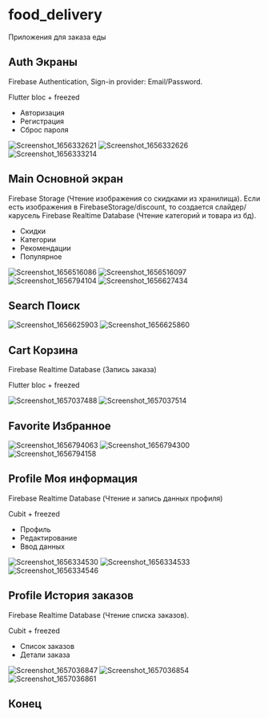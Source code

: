 # food_delivery

Приложения для заказа еды

## Auth Экраны

Firebase Authentication, Sign-in provider: Email/Password.

Flutter bloc + freezed

- Авторизация
- Регистрация
- Сброс пароля

![Screenshot_1656332621](https://user-images.githubusercontent.com/99508083/176202728-4d6381f4-23cf-40ba-a47e-2052efb01462.png)
![Screenshot_1656332626](https://user-images.githubusercontent.com/99508083/176202732-a0d82faf-ddf5-4858-8eff-014f0cdfae7d.png)
![Screenshot_1656333214](https://user-images.githubusercontent.com/99508083/176202734-776c6afa-37e5-44c5-b66d-64af63948183.png)

## Main Основной экран

Firebase Storage (Чтение изображения со скидками из хранилища). Если есть изображения в FirebaseStorage/discount, то создается слайдер/карусель
Firebase Realtime Database (Чтение категорий и товара из бд).

- Скидки 
- Категории
- Рекомендации
- Популярное

![Screenshot_1656516086](https://user-images.githubusercontent.com/99508083/176475670-775135c3-6139-4bbf-874c-7b3cff210650.png)
![Screenshot_1656516097](https://user-images.githubusercontent.com/99508083/176475678-2e8884f6-6f66-4aab-8c67-f9129d1b5f70.png)
![Screenshot_1656794104](https://user-images.githubusercontent.com/99508083/177015864-18483ff2-58f2-4be9-8cfd-7fe1f51b2d74.png)
![Screenshot_1656627434](https://user-images.githubusercontent.com/99508083/177015862-5449652f-87c4-46d1-91fe-d89508e9997d.png)

## Search Поиск

![Screenshot_1656625903](https://user-images.githubusercontent.com/99508083/176785608-b15ff5dd-13e5-4036-b3e2-90457554683b.png)
![Screenshot_1656625860](https://user-images.githubusercontent.com/99508083/176785612-29003ac7-40ac-4469-b247-cc92597298c9.png)

## Cart Корзина

Firebase Realtime Database (Запись заказа)

Flutter bloc + freezed

![Screenshot_1657037488](https://user-images.githubusercontent.com/99508083/177371981-a8e77a77-cba7-4d35-8e11-7bc0d80297ba.png)
![Screenshot_1657037514](https://user-images.githubusercontent.com/99508083/177371985-365c7bb8-b9b5-40bf-88ab-64ce9c410762.png)

## Favorite Избранное

![Screenshot_1656794063](https://user-images.githubusercontent.com/99508083/177015863-bcbc9f36-0e8f-487d-8e67-ed0d83164e31.png)
![Screenshot_1656794300](https://user-images.githubusercontent.com/99508083/177015866-925ab3ff-5ef3-4f5d-8578-a1389535be75.png)
![Screenshot_1656794158](https://user-images.githubusercontent.com/99508083/177015865-323a61fe-5e92-4174-af66-e39ea854627b.png)

## Profile Моя информация

Firebase Realtime Database (Чтение и запись данных профиля)

Cubit + freezed

- Профиль
- Редактирование
- Ввод данных

![Screenshot_1656334530](https://user-images.githubusercontent.com/99508083/176202737-8ef6a721-a4f8-4eeb-8d54-9139d4409028.png)
![Screenshot_1656334533](https://user-images.githubusercontent.com/99508083/176202738-8a8b3080-28b0-499c-afa6-909d8c8e5d9e.png)
![Screenshot_1656334546](https://user-images.githubusercontent.com/99508083/176202739-23f84e25-12db-4933-b6a2-d2c44514e79c.png)

## Profile История заказов

Firebase Realtime Database (Чтение списка заказов).

Cubit + freezed

- Список заказов
- Детали заказа

![Screenshot_1657036847](https://user-images.githubusercontent.com/99508083/177370617-48156723-6af6-4dda-9a43-8e0e6264bfdf.png)
![Screenshot_1657036854](https://user-images.githubusercontent.com/99508083/177370623-7c533fee-8cb6-4470-b9a8-acee5c46b694.png)
![Screenshot_1657036861](https://user-images.githubusercontent.com/99508083/177370626-246bb214-db07-4112-8b5f-c1e900267fad.png)


## Конец
